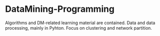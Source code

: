 # DataMining-Programming
Algorithms and DM-related learning material are contained. 
Data and data processing, mainly in Pyhton. 
Focus on clustering and network partition.
